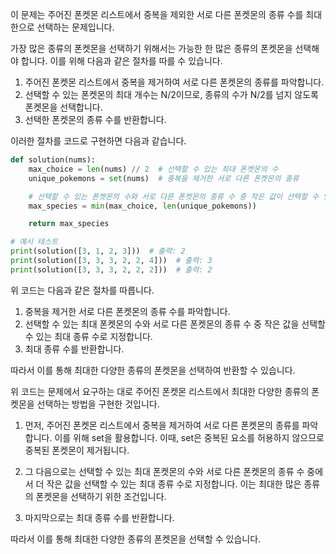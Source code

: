 이 문제는 주어진 폰켓몬 리스트에서 중복을 제외한 서로 다른 폰켓몬의 종류 수를 최대한으로 선택하는 문제입니다.

가장 많은 종류의 폰켓몬을 선택하기 위해서는 가능한 한 많은 종류의 폰켓몬을 선택해야 합니다. 이를 위해 다음과 같은 절차를 따를 수 있습니다.

1. 주어진 폰켓몬 리스트에서 중복을 제거하여 서로 다른 폰켓몬의 종류를 파악합니다.
2. 선택할 수 있는 폰켓몬의 최대 개수는 N/2이므로, 종류의 수가 N/2를 넘지 않도록 폰켓몬을 선택합니다.
3. 선택한 폰켓몬의 종류 수를 반환합니다.

이러한 절차를 코드로 구현하면 다음과 같습니다.

```python
def solution(nums):
    max_choice = len(nums) // 2  # 선택할 수 있는 최대 폰켓몬의 수
    unique_pokemons = set(nums)  # 중복을 제거한 서로 다른 폰켓몬의 종류

    # 선택할 수 있는 폰켓몬의 수와 서로 다른 폰켓몬의 종류 수 중 작은 값이 선택할 수 있는 최대 종류 수
    max_species = min(max_choice, len(unique_pokemons))

    return max_species

# 예시 테스트
print(solution([3, 1, 2, 3]))  # 출력: 2
print(solution([3, 3, 3, 2, 2, 4]))  # 출력: 3
print(solution([3, 3, 3, 2, 2, 2]))  # 출력: 2
```

위 코드는 다음과 같은 절차를 따릅니다.

1. 중복을 제거한 서로 다른 폰켓몬의 종류 수를 파악합니다.
2. 선택할 수 있는 최대 폰켓몬의 수와 서로 다른 폰켓몬의 종류 수 중 작은 값을 선택할 수 있는 최대 종류 수로 지정합니다.
3. 최대 종류 수를 반환합니다.

따라서 이를 통해 최대한 다양한 종류의 폰켓몬을 선택하여 반환할 수 있습니다.

위 코드는 문제에서 요구하는 대로 주어진 폰켓몬 리스트에서 최대한 다양한 종류의 폰켓몬을 선택하는 방법을 구현한 것입니다. 

1. 먼저, 주어진 폰켓몬 리스트에서 중복을 제거하여 서로 다른 폰켓몬의 종류를 파악합니다. 이를 위해 set을 활용합니다. 이때, set은 중복된 요소를 허용하지 않으므로 중복된 폰켓몬이 제거됩니다.
   
2. 그 다음으로는 선택할 수 있는 최대 폰켓몬의 수와 서로 다른 폰켓몬의 종류 수 중에서 더 작은 값을 선택할 수 있는 최대 종류 수로 지정합니다. 이는 최대한 많은 종류의 폰켓몬을 선택하기 위한 조건입니다.

3. 마지막으로는 최대 종류 수를 반환합니다.

따라서 이를 통해 최대한 다양한 종류의 폰켓몬을 선택할 수 있습니다.